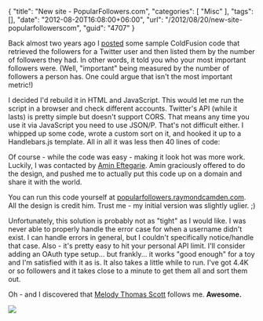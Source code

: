 {
	"title": "New site - PopularFollowers.com",
	"categories": [
		"Misc"
	],
	"tags": [],
	"date": "2012-08-20T16:08:00+06:00",
	"url": "/2012/08/20/new-site-popularfollowerscom",
	"guid": "4707"
}

Back almost two years ago I <a href="http://www.raymondcamden.com/index.cfm/2010/9/24/Listing-your-Twitter-followers-by-popularity-using-50-lines-of-ColdFusion">posted</a> some sample ColdFusion code that retrieved the followers for a Twitter user and then listed them by the number of followers they had. In other words, it told you who your most important followers were. (Well, "important" being measured by the number of followers a person has. One could argue that isn't the most important metric!)
<!--more-->
I decided I'd rebuild it in HTML and JavaScript. This would let me run the script in a browser and check different accounts. Twitter's API (while it lasts) is pretty simple but doesn't support CORS. That means any time you use it via JavaScript you need to use JSON/P.  That's not difficult either. I whipped up some code, wrote a custom sort on it, and hooked it up to a Handlebars.js template. All in all it was less then 40 lines of code:

<script src="https://gist.github.com/3406871.js?file=gistfile1.js"></script>

Of course - while the code was easy - making it look hot was more work. Luckily, I was contacted by <a href="http://amineftegarie.nl/">Amin Eftegarie</a>. Amin graciously offered to do the design, and pushed me to actually put this code up on a domain and share it with the world. 

You can run this code yourself at <a href="http://popularfollowers.raymondcamden.com">popularfollowers.raymondcamden.com</a>. All the design is credit him. Trust me - my initial version was slightly uglier. ;)

Unfortunately, this solution is probably not as "tight" as I would like. I was never able to properly handle the error case for when a username didn't exist. I can handle errors in general, but I couldn't specifically notice/handle that case. Also - it's pretty easy to hit your personal API limit. I'll consider adding an OAuth type setup... but frankly... it works "good enough" for a toy and I'm satisfied with it as is. It also takes a little while to run. I've got 4.4K or so followers and it takes close to a minute to get them all and sort them out.

Oh - and I discovered that <a href="https://twitter.com/melodythomassco">Melody Thomas Scott</a> follows me. <b>Awesome.</b>


<img src="http://static.raymondcamden.com/images/screenshot23.png" />